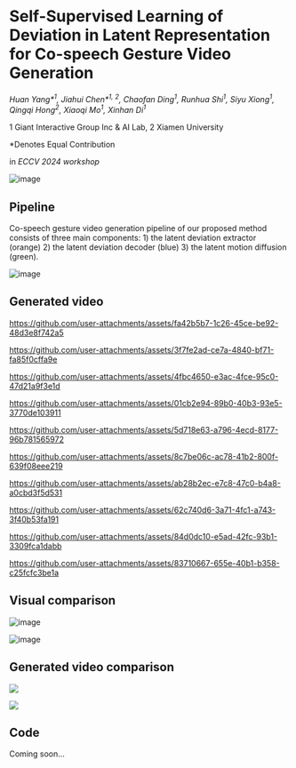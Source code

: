 # Self-Supervised Learning of Deviation in Latent Representation for Co-speech Gesture Video Generation

_Huan Yang*<sup>1</sup>, Jiahui Chen*<sup>1, 2</sup>, Chaofan Ding<sup>1</sup>, Runhua Shi<sup>1</sup>, Siyu Xiong<sup>1</sup>, Qingqi Hong<sup>2</sup>, Xiaoqi Mo<sup>1</sup>, Xinhan Di<sup>1</sup>_

1 Giant Interactive Group Inc & AI Lab, 2 Xiamen University

*Denotes Equal Contribution

in _ECCV 2024 workshop_

![image](https://github.com/user-attachments/assets/c49ae05a-b3f2-4ef8-8524-b43410e7fc69)

## Pipeline

 Co-speech gesture video generation pipeline of our proposed method consists of three main components: 1) the latent deviation extractor (orange) 2) the latent deviation decoder (blue) 3) the latent motion diffusion (green).

![image](https://github.com/user-attachments/assets/5723b685-2fb8-4ecf-ab7c-309f83bb07b7)

## Generated video

https://github.com/user-attachments/assets/fa42b5b7-1c26-45ce-be92-48d3e8f742a5


https://github.com/user-attachments/assets/3f7fe2ad-ce7a-4840-bf71-fa85f0cffa9e


https://github.com/user-attachments/assets/4fbc4650-e3ac-4fce-95c0-47d21a9f3e1d


https://github.com/user-attachments/assets/01cb2e94-89b0-40b3-93e5-3770de103911


https://github.com/user-attachments/assets/5d718e63-a796-4ecd-8177-96b781565972


https://github.com/user-attachments/assets/8c7be06c-ac78-41b2-800f-639f08eee219


https://github.com/user-attachments/assets/ab28b2ec-e7c8-47c0-b4a8-a0cbd3f5d531


https://github.com/user-attachments/assets/62c740d6-3a71-4fc1-a743-3f40b53fa191


https://github.com/user-attachments/assets/84d0dc10-e5ad-42fc-93b1-3309fca1dabb


https://github.com/user-attachments/assets/83710667-655e-40b1-b358-c25fcfc3be1a

## Visual comparison

![image](https://github.com/user-attachments/assets/9a7cfca4-d46b-4fc4-9df2-fd9d9e2aceed)

![image](https://github.com/user-attachments/assets/db1292fc-55db-4be7-ae59-74d8cdd86dfd)

## Generated video comparison

[![](https://res.cloudinary.com/marcomontalbano/image/upload/v1726822479/video_to_markdown/images/youtube--HPRfwyL4vMc-c05b58ac6eb4c4700831b2b3070cd403.jpg)](https://www.youtube.com/watch?v=HPRfwyL4vMc&ab_channel=CaffeyChen "")

[![](https://res.cloudinary.com/marcomontalbano/image/upload/v1726822553/video_to_markdown/images/youtube--U8i7QRGOQGo-c05b58ac6eb4c4700831b2b3070cd403.jpg)](https://www.youtube.com/watch?v=U8i7QRGOQGo&ab_channel=CaffeyChen "")

## Code
Coming soon...



